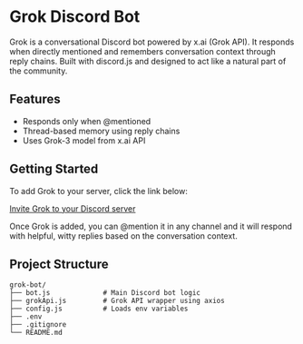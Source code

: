 # Grok Discord Bot

Grok is a conversational Discord bot powered by x.ai (Grok API). It responds when directly mentioned and remembers conversation context through reply chains. Built with discord.js and designed to act like a natural part of the community.

## Features

- Responds only when @mentioned
- Thread-based memory using reply chains
- Uses Grok-3 model from x.ai API

## Getting Started

To add Grok to your server, click the link below:

[Invite Grok to your Discord server](https://discord.com/oauth2/authorize?client_id=1377438933071429733)

Once Grok is added, you can @mention it in any channel and it will respond with helpful, witty replies based on the conversation context.

## Project Structure

```
grok-bot/
├── bot.js             # Main Discord bot logic
├── grokApi.js         # Grok API wrapper using axios
├── config.js          # Loads env variables
├── .env
├── .gitignore
└── README.md
```
